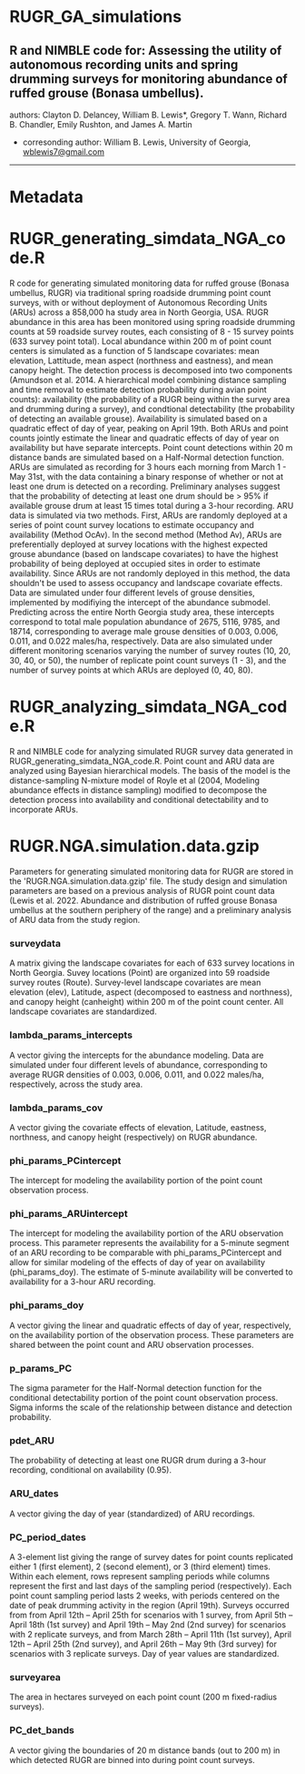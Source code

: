 # RUGR_GA_simulations
R and NIMBLE code for: Assessing the utility of autonomous recording units and spring drumming surveys for monitoring abundance of ruffed grouse (Bonasa umbellus).
----
authors: Clayton D. Delancey, William B. Lewis*, Gregory T. Wann, Richard B. Chandler, Emily Rushton, and James A. Martin
* corresonding author: William B. Lewis, University of Georgia, wblewis7@gmail.com

---

# Metadata

# RUGR_generating_simdata_NGA_code.R

R code for generating simulated monitoring data for ruffed grouse (Bonasa umbellus, RUGR) via traditional spring roadside drumming point count surveys, with or without deployment of Autonomous Recording Units (ARUs) across a 858,000 ha study area in North Georgia, USA. RUGR abundance in this area has been monitored using spring roadside drumming counts at 59 roadside survey routes, each consisting of 8 - 15 survey points (633 survey point total). Local abundance within 200 m of point count centers is simulated as a function of 5 landscape covariates: mean elevation, Lattitude, mean aspect (northness and eastness), and mean canopy height. The detection process is decomposed into two components (Amundson et al. 2014. A hierarchical model combining distance sampling and time removal to estimate detection probability during avian point counts): availability (the probability of a RUGR being within the survey area and drumming during a survey), and condtional detectability (the probability of detecting an available grouse). Availability is simulated based on a quadratic effect of day of year, peaking on April 19th. Both ARUs and point counts jointly estimate the linear and quadratic effects of day of year on availability but have separate intercepts. Point count detections within 20 m distance bands are simulated based on a Half-Normal detection function. ARUs are simulated as recording for 3 hours each morning from March 1 - May 31st, with the data containing a binary response of whether or not at least one drum is detected on a recording. Preliminary analyses suggest that the probability of detecting at least one drum should be > 95% if available grouse drum at least 15 times total during a 3-hour recording. ARU data is simulated via two methods. First, ARUs are randomly deployed at a series of point count survey locations to estimate occupancy and availability (Method OcAv). In the second method (Method Av), ARUs are preferentially deployed at survey locations with the highest expected grouse abundance (based on landscape covariates) to have the highest probability of being deployed at occupied sites in order to estimate availability. Since ARUs are not randomly deployed in this method, the data shouldn't be used to assess occupancy and landscape covariate effects. Data are simulated under four different levels of grouse densities, implemented by modifiying the intercept of the abundance submodel. Predicting across the entire North Georgia study area, these intercepts correspond to total male population abundance of 2675, 5116, 9785, and 18714, corresponding to average male grouse densities of 0.003, 0.006, 0.011, and 0.022 males/ha, respectively. Data are also simulated under different monitoring scenarios varying the number of survey routes (10, 20, 30, 40, or 50), the number of replicate point count surveys (1 - 3), and the number of survey points at which ARUs are deployed (0, 40, 80).

# RUGR_analyzing_simdata_NGA_code.R

R and NIMBLE code for analyzing simulated RUGR survey data generated in RUGR_generating_simdata_NGA_code.R. Point count and ARU data are analyzed using Bayesian hierarchical models. The basis of the model is the distance-sampling N-mixture model of Royle et al (2004, Modeling abundance effects in distance sampling) modified to decompose the detection process into availability and conditional detectability and to incorporate ARUs.

# RUGR.NGA.simulation.data.gzip

Parameters for generating simulated monitoring data for RUGR are stored in the 'RUGR.NGA.simulation.data.gzip' file. The study design and simulation parameters are based on a previous analysis of RUGR point count data (Lewis et al. 2022. Abundance and distribution of ruffed grouse Bonasa umbellus at the southern periphery of the range) and a preliminary analysis of ARU data from the study region.
### surveydata
A matrix giving the landscape covariates for each of 633 survey locations in North Georgia. Suvey locations (Point) are organized into 59 roadside survey routes (Route). Survey-level landscape covariates are mean elevation (elev), Latitude, aspect (decomposed to eastness and northness), and canopy height (canheight) within 200 m of the point count center. All landscape covariates are standardized.
### lambda_params_intercepts
A vector giving the intercepts for the abundance modeling. Data are simulated under four different levels of abundance, corresponding to average RUGR densities of 0.003, 0.006, 0.011, and 0.022 males/ha, respectively, across the study area.
### lambda_params_cov
A vector giving the covariate effects of elevation, Latitude, eastness, northness, and canopy height (respectively) on RUGR abundance.
### phi_params_PCintercept
The intercept for modeling the availability portion of the point count observation process.
### phi_params_ARUintercept
The intercept for modeling the availability portion of the ARU observation process. This parameter represents the availability for a 5-minute segment of an ARU recording to be comparable with phi_params_PCintercept and allow for similar modeling of the effects of day of year on availability (phi_params_doy). The estimate of 5-minute availability will be converted to availability for a 3-hour ARU recording.
### phi_params_doy
A vector giving the linear and quadratic effects of day of year, respectively, on the availability portion of the observation process. These parameters are shared between the point count and ARU observation processes.
### p_params_PC
The sigma parameter for the Half-Normal detection function for the conditional detectability portion of the point count observation process. Sigma informs the scale of the relationship between distance and detection probability.
### pdet_ARU
The probability of detecting at least one RUGR drum during a 3-hour recording, conditional on availability (0.95).
### ARU_dates
A vector giving the day of year (standardized) of ARU recordings.
### PC_period_dates
A 3-element list giving the range of survey dates for point counts replicated either 1 (first element), 2 (second element), or 3 (third element) times. Within each element, rows represent sampling periods while columns represent the first and last days of the sampling period (respectively). Each point count sampling period lasts 2 weeks, with periods centered on the date of peak drumming activity in the region (April 19th). Surveys occurred from from April 12th – April 25th for scenarios with 1 survey, from April 5th – April 18th (1st survey) and April 19th – May 2nd (2nd survey) for scenarios with 2 replicate surveys, and from March 28th – April 11th (1st survey), April 12th – April 25th (2nd survey), and April 26th – May 9th (3rd survey) for scenarios with 3 replicate surveys. Day of year values are standardized.
### surveyarea
The area in hectares surveyed on each point count (200 m fixed-radius surveys).
### PC_det_bands
A vector giving the boundaries of 20 m distance bands (out to 200 m) in which detected RUGR are binned into during point count surveys. 
